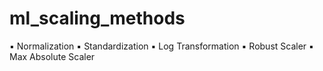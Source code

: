 # ml_scaling_methods

▪ Normalization
▪ Standardization
▪ Log Transformation
▪ Robust Scaler
▪ Max Absolute Scaler
